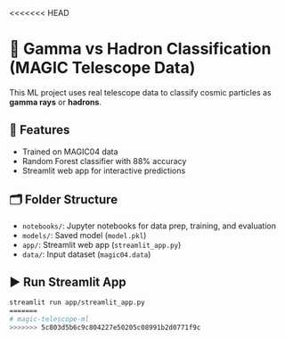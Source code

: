 <<<<<<< HEAD
# 🔭 Gamma vs Hadron Classification (MAGIC Telescope Data)

This ML project uses real telescope data to classify cosmic particles as **gamma rays** or **hadrons**.

## 🚀 Features
- Trained on MAGIC04 data
- Random Forest classifier with 88% accuracy
- Streamlit web app for interactive predictions

## 🗂️ Folder Structure
- `notebooks/`: Jupyter notebooks for data prep, training, and evaluation
- `models/`: Saved model (`model.pkl`)
- `app/`: Streamlit web app (`streamlit_app.py`)
- `data/`: Input dataset (`magic04.data`)

## ▶️ Run Streamlit App
```bash
streamlit run app/streamlit_app.py
=======
# magic-telescope-ml
>>>>>>> 5c803d5b6c9c804227e50205c08991b2d0771f9c

